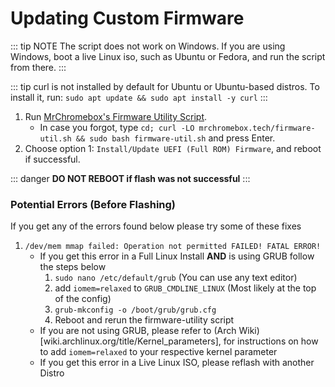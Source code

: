 # Updating Custom Firmware

::: tip NOTE
The script does not work on Windows. If you are using Windows, boot a live Linux iso, such as Ubuntu or Fedora, and run the script from there.
:::

::: tip
curl is not installed by default for Ubuntu or Ubuntu-based distros. To install it, run: `sudo apt update && sudo apt install -y curl`
:::
   
1. Run [MrChromebox's Firmware Utility Script](https://mrchromebox.tech/#fwscript).
   * In case you forgot, type `cd; curl -LO mrchromebox.tech/firmware-util.sh && sudo bash firmware-util.sh` and press Enter.
2. Choose option 1: `Install/Update UEFI (Full ROM) Firmware`, and reboot if successful.

::: danger
**DO NOT REBOOT if flash was not successful**
:::

### Potential Errors (Before Flashing)
If you get any of the errors found below please try some of these fixes

1. `/dev/mem mmap failed: Operation not permitted
FAILED!
FATAL ERROR!`
   * If you get this error in a Full Linux Install **AND** is using GRUB follow the steps below
      1. `sudo nano /etc/default/grub` (You can use any text editor)
      2. add `iomem=relaxed` to `GRUB_CMDLINE_LINUX` (Most likely at the top of the config)
      3. `grub-mkconfig -o /boot/grub/grub.cfg`
      4. Reboot and rerun the firmware-utility script
   * If you are not using GRUB, please refer to (Arch Wiki)[wiki.archlinux.org/title/Kernel_parameters], for instructions on how to add `iomem=relaxed` to your respective kernel parameter
   * If you get this error in a Live Linux ISO, please reflash with another Distro

